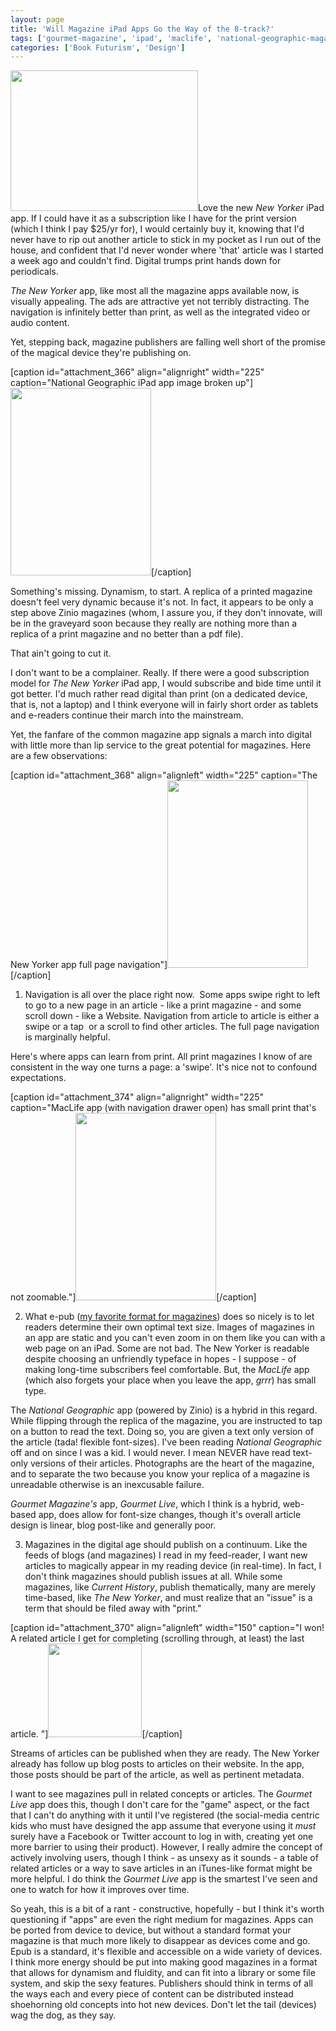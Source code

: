 ```yaml
---
layout: page
title: 'Will Magazine iPad Apps Go the Way of the 8-track?'
tags: ['gourmet-magazine', 'ipad', 'maclife', 'national-geographic-magazine', 'reading', 'tablet-computers', 'the-new-yorker', 'zinio']
categories: ['Book Futurism', 'Design']
---
```

<a href="http://ageofsand.com/assets/img/uploads/2010/09/IMG_0009.jpg"><img class="alignleft size-medium wp-image-364" src="http://ageofsand.com/assets/img/uploads/2010/09/IMG_0009-300x225.jpg" alt="" width="300" height="225" /></a>Love the new <em>New Yorker</em> iPad app. If I could have it as a subscription like I have for the print version (which I think I pay $25/yr for), I would certainly buy it, knowing that I'd never have to rip out another article to stick in my pocket as I run out of the house, and confident that I'd never wonder where 'that' article was I started a week ago and couldn't find. Digital trumps print hands down for periodicals.

<em>The New Yorker</em> app, like most all the magazine apps available now, is visually appealing. The ads are attractive yet not terribly distracting. The navigation is infinitely better than print, as well as the integrated video or audio content.

Yet, stepping back, magazine publishers are falling well short of the promise of the magical device they're publishing on.

[caption id="attachment_366" align="alignright" width="225" caption="National Geographic iPad app image broken up"]<a href="http://ageofsand.com/assets/img/uploads/2010/09/IMG_0007.jpg"><img class="size-medium wp-image-366" src="http://ageofsand.com/assets/img/uploads/2010/09/IMG_0007-225x300.jpg" alt="" width="225" height="300" /></a>[/caption]

Something's missing. Dynamism, to start. A replica of a printed magazine doesn't feel very dynamic because it's not. In fact, it appears to be only a step above Zinio magazines (whom, I assure you, if they don't innovate, will be in the graveyard soon because they really are nothing more than a replica of a print magazine and no better than a pdf file).

That ain't going to cut it.

I don't want to be a complainer. Really. If there were a good subscription model for <em>The New Yorker</em> iPad app, I would subscribe and bide time until it got better. I'd much rather read digital than print (on a dedicated device, that is, not a laptop) and I think everyone will in fairly short order as tablets and e-readers continue their march into the mainstream.

Yet, the fanfare of the common magazine app signals a march into digital with little more than lip service to the great potential for magazines. Here are a few observations:

[caption id="attachment_368" align="alignleft" width="225" caption="The New Yorker app full page navigation"]<a href="http://ageofsand.com/assets/img/uploads/2010/09/IMG_0004.jpg"><img class="size-medium wp-image-368" src="http://ageofsand.com/assets/img/uploads/2010/09/IMG_0004-225x300.jpg" alt="" width="225" height="300" /></a>[/caption]

1) Navigation is all over the place right now.  Some apps swipe right to left to go to a new page in an article - like a print magazine - and some scroll down - like a Website. Navigation from article to article is either a swipe or a tap  or a scroll to find other articles. The full page navigation is marginally helpful.

Here's where apps can learn from print. All print magazines I know of are consistent in the way one turns a page: a 'swipe'. It's nice not to confound expectations.

[caption id="attachment_374" align="alignright" width="225" caption="MacLife app (with navigation drawer open) has small print that&#039;s not zoomable."]<a href="http://ageofsand.com/assets/img/uploads/2010/09/IMG_0008.jpg"><img class="size-medium wp-image-374" src="http://ageofsand.com/assets/img/uploads/2010/09/IMG_0008-225x300.jpg" alt="" width="225" height="300" /></a>[/caption]

2) What e-pub (<a href="http://ageofsand.com/2010/06/vqr-is-the-smartest-magazine-on-the-planet-and-has-embraced-the-future-of-magazines/">my favorite format for magazines</a>) does so nicely is to let readers determine their own optimal text size. Images of magazines in an app are static and you can't even zoom in on them like you can with a web page on an iPad. Some are not bad. The New Yorker is readable despite choosing an unfriendly typeface in hopes - I suppose - of making long-time subscribers feel comfortable. But, the <em>MacLife</em> app (which also forgets your place when you leave the app, <em>grrr</em>) has small type.

The <em>National Geographic</em> app (powered by Zinio) is a hybrid in this regard. While flipping through the replica of the magazine, you are instructed to tap on a button to read the text. Doing so, you are given a text only version of the article (tada! flexible font-sizes). I've been reading <em>National Geographic</em> off and on since I was a kid. I would never. I mean NEVER have read text-only versions of their articles. Photographs are the heart of the magazine, and to separate the two because you know your replica of a magazine is unreadable otherwise is an inexcusable failure.

<em>Gourmet Magazine's</em> app, <em>Gourmet Live</em>, which I think is a hybrid, web-based app, does allow for font-size changes, though it's overall article design is linear, blog post-like and generally poor.

3) Magazines in the digital age should publish on a continuum. Like the feeds of blogs (and magazines) I read in my feed-reader, I want new articles to magically appear in my reading device (in real-time). In fact, I don't think magazines should publish issues at all. While some magazines, like <em>Current History</em>, publish thematically, many are merely time-based, like <em>The New Yorker</em>, and must realize that an "issue" is a term that should be filed away with "print."

[caption id="attachment_370" align="alignleft" width="150" caption="I won! A related article I get for completing (scrolling through, at least) the last article. "]<a href="http://ageofsand.com/assets/img/uploads/2010/09/IMG_0005.jpg"><img class="size-thumbnail wp-image-370" src="http://ageofsand.com/assets/img/uploads/2010/09/IMG_0005-150x150.jpg" alt="" width="150" height="150" /></a>[/caption]

Streams of articles can be published when they are ready. The New Yorker already has follow up blog posts to articles on their website. In the app, those posts should be part of the article, as well as pertinent metadata.

I want to see magazines pull in related concepts or articles. The <em>Gourmet Live</em> app does this, though I don't care for the "game" aspect, or the fact that I can't do anything with it until I've registered (the social-media centric kids who must have designed the app assume that everyone using it <em>must</em> surely have a Facebook or Twitter account to log in with, creating yet one more barrier to using their product). However, I really admire the concept of actively involving users, though I think - as unsexy as it sounds - a table of related articles or a way to save articles in an iTunes-like format might be more helpful. I do think the <em>Gourmet Live</em> app is the smartest I've seen and one to watch for how it improves over time.

So yeah, this is a bit of a rant - constructive, hopefully - but I think it's worth questioning if "apps" are even the right medium for magazines. Apps can be ported from device to device, but without a standard format your magazine is that much more likely to disappear as devices come and go. Epub is a standard, it's flexible and accessible on a wide variety of devices. I think more energy should be put into making good magazines in a format that allows for dynamism and fluidity, and can fit into a library or some file system, and skip the sexy features. Publishers should think in terms of all the ways each and every piece of content can be distributed instead shoehorning old concepts into hot new devices. Don't let the tail (devices) wag the dog, as they say.
